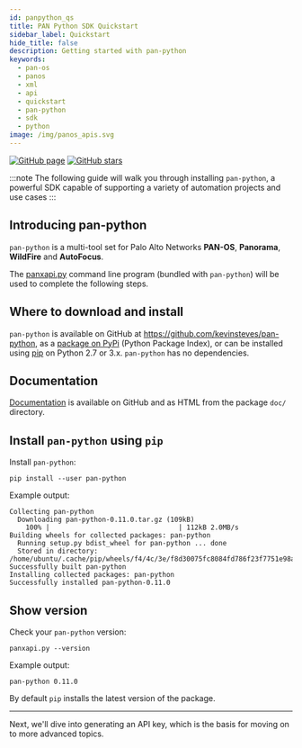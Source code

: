 ```yaml
---
id: panpython_qs
title: PAN Python SDK Quickstart
sidebar_label: Quickstart
hide_title: false
description: Getting started with pan-python
keywords:
  - pan-os
  - panos
  - xml
  - api
  - quickstart
  - pan-python
  - sdk
  - python
image: /img/panos_apis.svg
---
```


[![GitHub page](https://img.shields.io/badge/GitHub-Repo-brightgreen?style=for-the-badge&logo=github)](https://github.com/kevinsteves/pan-python) [![GitHub stars](https://img.shields.io/github/stars/kevinsteves/pan-python?style=for-the-badge)](https://github.com/kevinsteves/pan-python)

:::note
The following guide will walk you through installing `pan-python`, a powerful SDK capable of supporting a variety of automation projects and use cases
:::

## Introducing pan-python

`pan-python` is a multi-tool set for Palo Alto Networks **PAN-OS**,
**Panorama**, **WildFire** and **AutoFocus**.

The [panxapi.py](https://github.com/kevinsteves/pan-python/blob/master/doc/panxapi.rst)
command line program (bundled with `pan-python`) will be used to complete the following steps.

## Where to download and install

`pan-python` is available on GitHub at
<https://github.com/kevinsteves/pan-python>, as a [package on
PyPi](https://pypi.python.org/pypi/pan-python/) (Python Package Index),
or can be installed using
[pip](https://pip.pypa.io/en/latest/quickstart/) on Python 2.7 or 3.x.
`pan-python` has no dependencies.

## Documentation

[Documentation](https://github.com/kevinsteves/pan-python/tree/master/doc)
is available on GitHub and as HTML from the package `doc/` directory.

## Install `pan-python` using `pip`

Install `pan-python`:

```shell-session
pip install --user pan-python
```

Example output:

```console
Collecting pan-python
  Downloading pan-python-0.11.0.tar.gz (109kB)
    100% |                                | 112kB 2.0MB/s
Building wheels for collected packages: pan-python
  Running setup.py bdist_wheel for pan-python ... done
  Stored in directory: /home/ubuntu/.cache/pip/wheels/f4/4c/3e/f8d30075fc8084fd786f23f7751e98a9802759539d500b24de
Successfully built pan-python
Installing collected packages: pan-python
Successfully installed pan-python-0.11.0
```

## Show version

Check your `pan-python` version:

```shell-session
panxapi.py --version
```

Example output:

```console
pan-python 0.11.0
```

By default `pip` installs the latest version of the package.

---

Next, we'll dive into generating an API key, which is the basis for moving on to more advanced topics.

